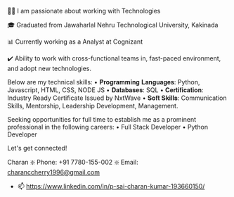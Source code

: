 👨‍💻 I am passionate about working with Technologies

🎓 Graduated from Jawaharlal Nehru Technological University, Kakinada

📊 Currently working as a Analyst at Cognizant

✔️ Ability to work with cross-functional teams in, fast-paced environment, and adopt new technologies.

Below are my technical skills:
• 𝐏𝐫𝐨𝐠𝐫𝐚𝐦𝐦𝐢𝐧𝐠 𝐋𝐚𝐧𝐠𝐮𝐚𝐠𝐞𝐬: Python, Javascript, HTML, CSS, NODE JS
• 𝐃𝐚𝐭𝐚𝐛𝐚𝐬𝐞𝐬: SQL
• 𝐂𝐞𝐫𝐭𝐢𝐟𝐢𝐜𝐚𝐭𝐢𝐨𝐧: Industry Ready Certificate Issued by NxtWave
• 𝐒𝐨𝐟𝐭 𝐒𝐤𝐢𝐥𝐥𝐬: Communication Skills, Mentorship, Leadership Development, Management.

Seeking opportunities for full time to establish me as a prominent professional in the following careers:
• Full Stack Developer
• Python Developer

Let's get connected!

Charan
❇️ Phone: +91 7780-155-002
❇️ Email: charanccherry1996@gmail.com
- 📫 https://www.linkedin.com/in/p-sai-charan-kumar-193660150/ 

<!---
charanccherry/charanccherry is a ✨ special ✨ repository because its `README.md` (this file) appears on your GitHub profile.
You can click the Preview link to take a look at your changes.
--->
